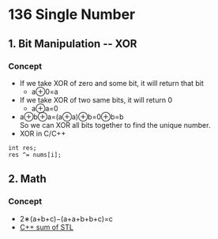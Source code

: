 # 136 Single Number
## 1. Bit Manipulation -- XOR
### Concept

* If we take XOR of zero and some bit, it will return that bit  
  * a⊕0=a  
* If we take XOR of two same bits, it will return 0
  * a⊕a=0  
* a⊕b⊕a=(a⊕a)⊕b=0⊕b=b  
So we can XOR all bits together to find the unique number.  
* XOR in C/C++
 ```
 int res;
 res ^= nums[i];
 ```
## 2. Math
### Concept
* 2∗(a+b+c)−(a+a+b+b+c)=c
* [C++ sum of STL](../../Notes_Cpp/STL/algorithm.md)
